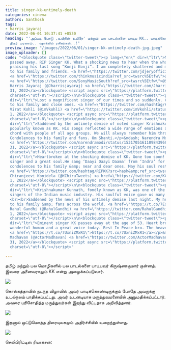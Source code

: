 ```yaml
---
title: singer-kk-untimely-death
categories: cinema
authors: Santhosh
tags:
- harris jayaraj
date: 2022-06-01 10:37:41 +0530
heading: "'அப்படி போடு ,உயிரின் உயிரே' மற்றும் பல பாடல்களை பாடிய KK.. பாடிக்கொண்டிரும்போதே?..
  திடீர் மரணம்.. ஷாக்கில் ரசிகர்கள்..!"
preview_image: "/images/2022/06/01/singer-kk-untimely-death-jpg.jpeg"
image_uploader: []
code: "<blockquote class=\"twitter-tweet\"><p lang=\"en\" dir=\"ltr\">My “Uyirin Uyire”
  passed away. RIP Singer KK. What a shocking news to hear when the whole world is
  praising his last song “Konji Konji”. I am completely shattered and my condolences
  to his family and friends. <a href=\"https://twitter.com/jdjeryofficial?ref_src=twsrc%5Etfw\">@jdjeryofficial</a>
  <a href=\"https://twitter.com/thinkmusicindia?ref_src=twsrc%5Etfw\">@thinkmusicindia</a>
  <a href=\"https://twitter.com/SonyMusicSouth?ref_src=twsrc%5Etfw\">@SonyMusicSouth</a></p>&mdash;
  Harris Jayaraj (@Jharrisjayaraj) <a href=\"https://twitter.com/Jharrisjayaraj/status/1531706135610216448?ref_src=twsrc%5Etfw\">May
  31, 2022</a></blockquote> <script async src=\"https://platform.twitter.com/widgets.js\"
  charset=\"utf-8\"></script>\n\n<blockquote class=\"twitter-tweet\"><p lang=\"en\"
  dir=\"ltr\">Lost a magnificent singer of our times and so suddenly. Condolences
  to his family and close ones. <a href=\"https://twitter.com/hashtag/KK?src=hash&amp;ref_src=twsrc%5Etfw\">#KK</a>\U0001F64F</p>&mdash;
  Virat Kohli (@imVkohli) <a href=\"https://twitter.com/imVkohli/status/1531861029071638528?ref_src=twsrc%5Etfw\">June
  1, 2022</a></blockquote> <script async src=\"https://platform.twitter.com/widgets.js\"
  charset=\"utf-8\"></script>\n\n<blockquote class=\"twitter-tweet\"><p lang=\"en\"
  dir=\"ltr\">Saddened by the untimely demise of noted singer Krishnakumar Kunnath
  popularly known as KK. His songs reflected a wide range of emotions as struck a
  chord with people of all age groups. We will always remember him through his songs.
  Condolences to his family and fans. Om Shanti.</p>&mdash; Narendra Modi (@narendramodi)
  <a href=\"https://twitter.com/narendramodi/status/1531705161109843968?ref_src=twsrc%5Etfw\">May
  31, 2022</a></blockquote> <script async src=\"https://platform.twitter.com/widgets.js\"
  charset=\"utf-8\"></script>\n\n<blockquote class=\"twitter-tweet\"><p lang=\"en\"
  dir=\"ltr\">Heartbroken at the shocking demise of KK. Gone too soon! A fabulous
  singer and a great soul.He sang ‘Daayi Daayi Daama’ from ‘Indra’ for me. My heartfelt
  condolences to his family &amp; near and dear ones. May his soul rest in peace!
  <a href=\"https://twitter.com/hashtag/RIPKK?src=hash&amp;ref_src=twsrc%5Etfw\">#RIPKK</a></p>&mdash;
  Chiranjeevi Konidela (@KChiruTweets) <a href=\"https://twitter.com/KChiruTweets/status/1531861169589276672?ref_src=twsrc%5Etfw\">June
  1, 2022</a></blockquote> <script async src=\"https://platform.twitter.com/widgets.js\"
  charset=\"utf-8\"></script>\n\n<blockquote class=\"twitter-tweet\"><p lang=\"en\"
  dir=\"ltr\">Krishnakumar Kunnath, fondly known as KK, was one of the most versatile
  singers of the Indian music industry. His soulful voice gave us many memorable songs.
  <br><br>Saddened by the news of his untimely demise last night. My heartfelt condolences
  to his family &amp; fans across the world. <a href=\"https://t.co/7Es5qklcHc\">pic.twitter.com/7Es5qklcHc</a></p>&mdash;
  Rahul Gandhi (@RahulGandhi) <a href=\"https://twitter.com/RahulGandhi/status/1531814844713775106?ref_src=twsrc%5Etfw\">June
  1, 2022</a></blockquote> <script async src=\"https://platform.twitter.com/widgets.js\"
  charset=\"utf-8\"></script>\n\n<blockquote class=\"twitter-tweet\"><p lang=\"en\"
  dir=\"ltr\">Eminent singer KK passes away at the age of 53. Heart broken….lost a
  wonderful human and a great voice today. Rest In Peace bro. The heavens are luckier\U0001F64F\U0001F64F\U0001F64F\U0001F64F
  <a href=\"https://t.co/7UxniZMxR1\">https://t.co/7UxniZMxR1</a></p>&mdash; Ranganathan
  Madhavan (@ActorMadhavan) <a href=\"https://twitter.com/ActorMadhavan/status/1531708052688498688?ref_src=twsrc%5Etfw\">May
  31, 2022</a></blockquote> <script async src=\"https://platform.twitter.com/widgets.js\"
  charset=\"utf-8\"></script>"

---
```


தமிழ் மற்றும் பல மொழிகளில் பல பாடல்களை பாடியவர் கிருஷ்ணகுமார் குன்னத். இவரை அனைவராலும் KK என்று அழைக்கப்படுவார்.

![](/images/2022/06/01/singerkk-death-1-jpg.jpeg)

கொல்கத்தாவில் நடந்த விழாவில் அவர் பாடிக்கொண்டிருக்கும் போதே அவருக்கு உடல்நலம் பாதிக்கப்பட்டது. அவர் உடனடியாக மருத்துவமனையில் அனுமதிக்கப்பட்டார். அவரை பரிசோதித்த மருத்துவர்கள் இறந்து விட்டதாக அறிவித்தனர்.

![](/images/2022/06/01/singerkk-death-png.jpeg)

இதனால் ஒட்டுமொத்த திரையுலகமும் அதிர்ச்சியில் உறைந்துள்ளது.

![](/images/2022/06/01/singerkk-death-2-jpg.jpeg)

செலிபிரிட்டிஸ் ரியாக்சன்:
